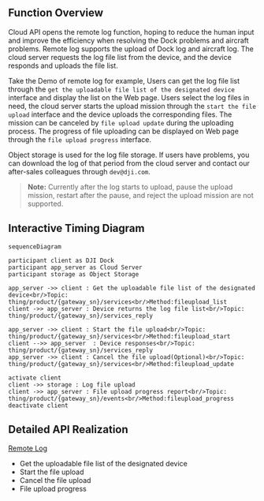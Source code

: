 ## Function Overview

Cloud API opens the remote log function, hoping to reduce the human input and improve the efficiency when resolving the Dock problems and aircraft problems. Remote log supports the upload of Dock log and aircraft log. The cloud server requests the log file list from the device, and the device responds and uploads the file list.

Take the Demo of remote log for example, Users can get the log file list through the `get the uploadable file list of the designated device` interface and display the list on the Web page. Users select the log files in need, the cloud server starts the upload mission through the `start the file upload` interface and the device uploads the corresponding files. The mission can be canceled by `file upload update` during the uploading process. The progress of file uploading can be displayed on Web page through the `file upload progress` interface. 

Object storage is used for the log file storage. If users have problems, you can download the log of that period from the cloud server and contact our after-sales colleagues through `dev@dji.com`.


> **Note:** Currently after the log starts to upload, pause the upload mission, restart after the pause, and reject the upload mission are not supported.


## Interactive Timing Diagram


```mermaid
sequenceDiagram

participant client as DJI Dock
participant app_server as Cloud Server
participant storage as Object Storage

app_server ->> client : Get the uploadable file list of the designated device<br/>Topic: thing/product/{gateway_sn}/services<br/>Method:fileupload_list
client ->> app_server : Device returns the log file list<br/>Topic: thing/product/{gateway_sn}/services_reply

app_server ->> client : Start the file upload<br/>Topic: thing/product/{gateway_sn}/services<br/>Method:fileupload_start
client -->> app_server  : Device responses<br/>Topic: thing/product/{gateway_sn}/services_reply
app_server ->> client : Cancel the file upload(Optional)<br/>Topic: thing/product/{gateway_sn}/services<br/>Method:fileupload_update

activate client
client ->> storage : Log file upload
client ->> app_server : File upload progress report<br/>Topic: thing/product/{gateway_sn}/events<br/>Method:fileupload_progress
deactivate client

```


## Detailed API Realization

[Remote Log](https://developer.dji.com/doc/cloud-api-tutorial/en/api-reference/dock-to-cloud/mqtt/dock/log.html)
* Get the uploadable file list of the designated device
* Start the file upload
* Cancel the file upload
* File upload progress


